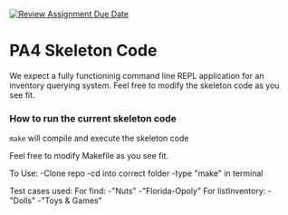 [![Review Assignment Due Date](https://classroom.github.com/assets/deadline-readme-button-22041afd0340ce965d47ae6ef1cefeee28c7c493a6346c4f15d667ab976d596c.svg)](https://classroom.github.com/a/pAwGQi_N)

# PA4 Skeleton Code
We expect a fully functioninig command line REPL application for an inventory querying system. Feel free to modify the skeleton code as you see fit.

### How to run the current skeleton code
`make` will compile and execute the skeleton code

Feel free to modify Makefile as you see fit.

To Use:
-Clone repo
-cd into correct folder
-type "make" in terminal

Test cases used:
For find:
	-"Nuts"
	-"Florida-Opoly"
For listInventory:
	-"Dolls"
	-"Toys & Games"
